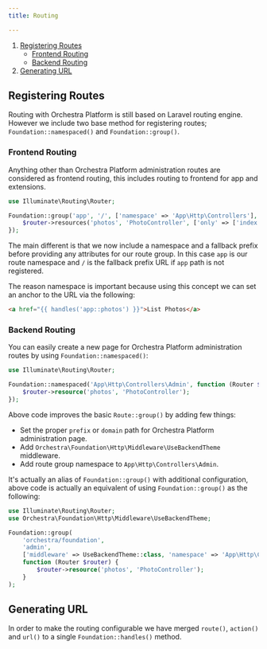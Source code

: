 ```yaml
---
title: Routing

---
```


1. [Registering Routes](#registering-routes)
   - [Frontend Routing](#frontend-routing)
   - [Backend Routing](#backend-routing)
2. [Generating URL](#generating-url)

<a name="registering-routes"></a>
## Registering Routes

Routing with Orchestra Platform is still based on Laravel routing engine. However we include two base method for registering routes; `Foundation::namespaced()` and `Foundation::group()`.

<a name="register-frontend-routing"></a>
### Frontend Routing

Anything other than Orchestra Platform administration routes are considered as frontend routing, this includes routing to frontend for app and extensions.

```php
use Illuminate\Routing\Router;

Foundation::group('app', '/', ['namespace' => 'App\Http\Controllers'], function (Router $router) {
    $router->resources('photos', 'PhotoController', ['only' => ['index', 'show']]);
});
```

The main different is that we now include a namespace and a fallback prefix before providing any attributes for our route group. In this case `app` is our route namespace and `/` is the fallback prefix URL if `app` path is not registered.

The reason namespace is important because using this concept we can set an anchor to the URL via the following:

```html
<a href="{{ handles('app::photos') }}">List Photos</a>
```

<a name="register-backend-routing"></a>
### Backend Routing

You can easily create a new page for Orchestra Platform administration routes by using `Foundation::namespaced()`:

```php
use Illuminate\Routing\Router;

Foundation::namespaced('App\Http\Controllers\Admin', function (Router $router) {
    $router->resource('photos', 'PhotoController');
});
```

Above code improves the basic `Route::group()` by adding few things:

* Set the proper `prefix` or `domain` path for Orchestra Platform administration page.
* Add `Orchestra\Foundation\Http\Middleware\UseBackendTheme` middleware.
* Add route group namespace to `App\Http\Controllers\Admin`.

It's actually an alias of `Foundation::group()` with additional configuration, above code is actually an equivalent of using `Foundation::group()` as the following:

```php
use Illuminate\Routing\Router;
use Orchestra\Foundation\Http\Middleware\UseBackendTheme;

Foundation::group(
    'orchestra/foundation',
    'admin',
    ['middleware' => UseBackendTheme::class, 'namespace' => 'App\Http\Controllers\Admin'],
    function (Router $router) {
        $router->resource('photos', 'PhotoController');
    }
);
```


<a name="generating-url"></a>
## Generating URL

In order to make the routing configurable we have merged `route()`, `action()` and `url()` to a single `Foundation::handles()` method.
